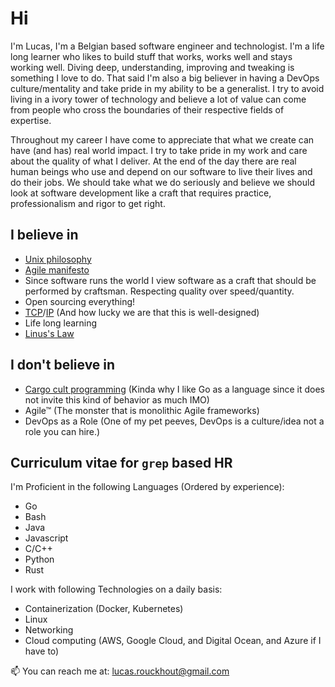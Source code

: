 # Hi

I'm Lucas, I'm a Belgian based software engineer and technologist. I'm a life long learner who likes to build stuff that works, works well and stays working well. Diving deep, understanding, improving and tweaking is something I love to do. That said I'm also a big believer in having a DevOps culture/mentality and take pride in my ability to be a generalist. I try to avoid living in a ivory tower of technology and believe a lot of value can come from people who cross the boundaries of their respective fields of expertise.

Throughout my career I have come to appreciate that what we create can have (and has) real world impact. I try to take pride in my work and care about the quality of what I deliver. At the end of the day there are real human beings who use and depend on our software to live their lives and do their jobs. We should take what we do seriously and believe we should look at software development like a craft that requires practice, professionalism and rigor to get right.

## I believe in
* [Unix philosophy](https://en.wikipedia.org/wiki/Unix_philosophy)
* [Agile manifesto](https://agilemanifesto.org/) 
* Since software runs the world I view software as a craft that should be performed by craftsman. Respecting quality over speed/quantity.
* Open sourcing everything!
* [TCP](https://datatracker.ietf.org/doc/html/rfc793)/[IP](https://datatracker.ietf.org/doc/html/rfc791) (And how lucky we are that this is well-designed)
* Life long learning
* [Linus's Law](https://en.wikipedia.org/wiki/Linus%27s_law)

## I don't believe in
* [Cargo cult programming](https://en.wikipedia.org/wiki/Cargo_cult_programming) (Kinda why I like Go as a language since it does not invite this kind of behavior as much IMO)
* Agile™ (The monster that is monolithic Agile frameworks)
* DevOps as a Role (One of my pet peeves, DevOps is a culture/idea not a role you can hire.)

## Curriculum vitae for `grep` based HR

I'm Proficient in the following Languages (Ordered by experience):
* Go
* Bash
* Java
* Javascript
* C/C++
* Python
* Rust

I work with following Technologies on a daily basis:
* Containerization (Docker, Kubernetes)
* Linux
* Networking
* Cloud computing (AWS, Google Cloud, and Digital Ocean, and Azure if I have to)

📫 You can reach me at: lucas.rouckhout@gmail.com
